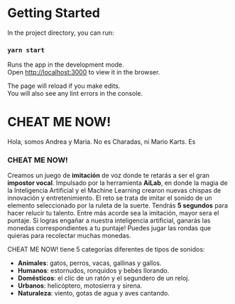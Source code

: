 # Getting Started

In the project directory, you can run:

### `yarn start`

Runs the app in the development mode.\
Open [http://localhost:3000](http://localhost:3000) to view it in the browser.

The page will reload if you make edits.\
You will also see any lint errors in the console.

# CHEAT ME NOW!

Hola, somos Andrea y Maria. No es Charadas, ni Mario Karts. Es

### CHEAT ME NOW!

Creamos un juego de **imitación** de voz donde te retarás a ser el gran **impostor vocal**.
Impulsado por la herramienta **AiLab**, en donde la magia de la Inteligencia Artificial y el Machine Learning crearon nuevas chispas de innovación y entretenimiento. 
El reto se trata de imitar el sonido de un elemento seleccionado por la ruleta de la suerte. Tendrás **5 segundos** para hacer relucir tu talento. Entre más acorde sea la imitación, mayor sera el puntaje.
Si logras engañar a nuestra inteligencia artificial, ganarás las monedas correspondientes a tu puntaje! Puedes jugar las rondas que quieras para recolectar muchas monedas.

CHEAT ME NOW! tiene 5 categorías diferentes de tipos de sonidos:
* **Animales**: gatos, perros, vacas, gallinas y gallos.
* **Humanos**: estornudos, ronquidos y bebés llorando.
* **Domésticos**: el clic de un ratón y el segundero de un reloj.
* **Urbanos**: helicóptero, motosierra y sirena.
* **Naturaleza**: viento, gotas de agua y aves cantando.
